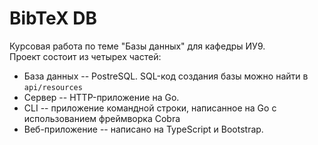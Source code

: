 # BibTeX DB

Курсовая работа по теме "Базы данных" для кафедры ИУ9.  
Проект состоит из четырех частей:

* База данных -- PostreSQL. SQL-код создания базы можно найти в `api/resources`
* Сервер -- HTTP-приложение на Go.
* CLI -- приложение командной строки, написанное на Go с использованием фреймворка Cobra
* Веб-приложение -- написано на TypeScript и Bootstrap.

